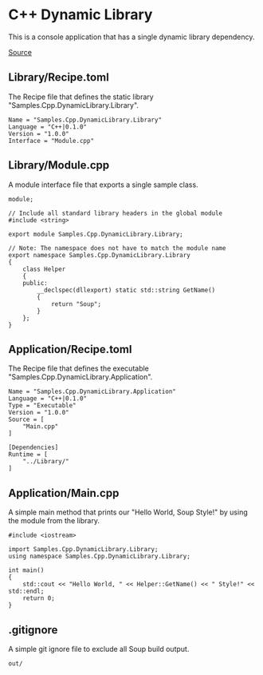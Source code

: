 # C++ Dynamic Library
This is a console application that has a single dynamic library dependency.

[Source](https://github.com/SoupBuild/Soup/tree/main/Samples/Cpp/DynamicLibrary)

## Library/Recipe.toml
The Recipe file that defines the static library "Samples.Cpp.DynamicLibrary.Library".
```
Name = "Samples.Cpp.DynamicLibrary.Library"
Language = "C++|0.1.0"
Version = "1.0.0"
Interface = "Module.cpp"
```

## Library/Module.cpp
A module interface file that exports a single sample class.
```
module;

// Include all standard library headers in the global module
#include <string>

export module Samples.Cpp.DynamicLibrary.Library;

// Note: The namespace does not have to match the module name
export namespace Samples.Cpp.DynamicLibrary.Library
{
    class Helper
    {
    public:
        __declspec(dllexport) static std::string GetName()
        {
            return "Soup";
        }
    };
}
```

## Application/Recipe.toml
The Recipe file that defines the executable "Samples.Cpp.DynamicLibrary.Application".
```
Name = "Samples.Cpp.DynamicLibrary.Application"
Language = "C++|0.1.0"
Type = "Executable"
Version = "1.0.0"
Source = [
    "Main.cpp"
]

[Dependencies]
Runtime = [
    "../Library/"
]
```

## Application/Main.cpp
A simple main method that prints our "Hello World, Soup Style!" by using the module from the library.
```
#include <iostream>

import Samples.Cpp.DynamicLibrary.Library;
using namespace Samples.Cpp.DynamicLibrary.Library;

int main()
{
    std::cout << "Hello World, " << Helper::GetName() << " Style!" << std::endl;
    return 0;
}
```

## .gitignore
A simple git ignore file to exclude all Soup build output.
```
out/
```
